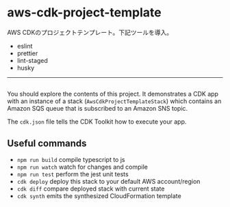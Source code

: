 # aws-cdk-project-template

AWS CDKのプロジェクトテンプレート。下記ツールを導入。

- eslint
- prettier
- lint-staged
- husky

---

##

You should explore the contents of this project. It demonstrates a CDK app with an instance of a stack (`AwsCdkProjectTemplateStack`)
which contains an Amazon SQS queue that is subscribed to an Amazon SNS topic.

The `cdk.json` file tells the CDK Toolkit how to execute your app.

## Useful commands

- `npm run build` compile typescript to js
- `npm run watch` watch for changes and compile
- `npm run test` perform the jest unit tests
- `cdk deploy` deploy this stack to your default AWS account/region
- `cdk diff` compare deployed stack with current state
- `cdk synth` emits the synthesized CloudFormation template
